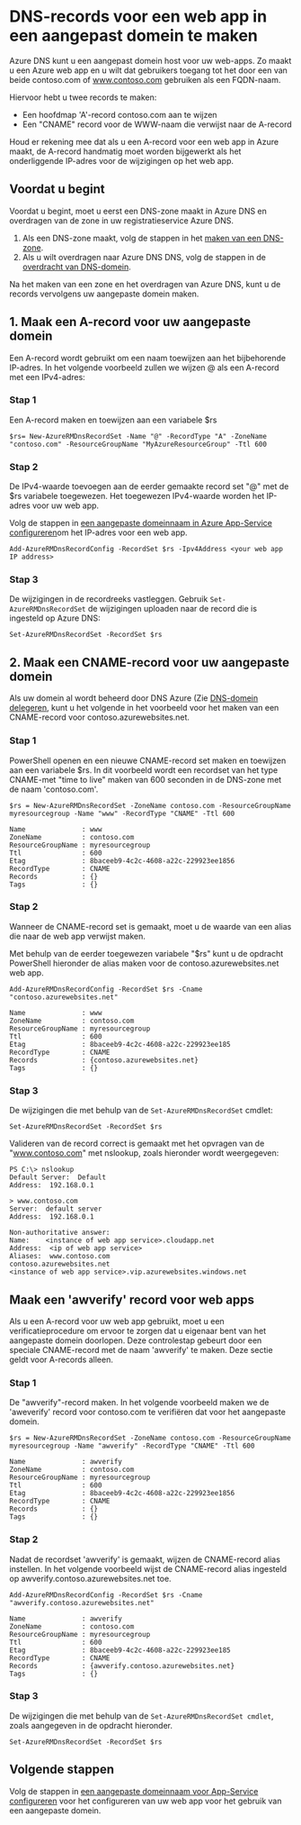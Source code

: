 <properties
   pageTitle="Maak aangepaste DNS-records voor een web app | Microsoft Azure  "
   description="Het maken van aangepaste domein DNS-records voor web app met Azure DNS."
   services="dns"
   documentationCenter="na"
   authors="sdwheeler"
   manager="carmonm"
   editor=""/>

<tags
   ms.service="dns"
   ms.devlang="na"
   ms.topic="article"
   ms.tgt_pltfrm="na"
   ms.workload="infrastructure-services"
   ms.date="08/16/2016"
   ms.author="sewhee"/>

# <a name="create-dns-records-for-a-web-app-in-a-custom-domain"></a>DNS-records voor een web app in een aangepast domein te maken

Azure DNS kunt u een aangepast domein host voor uw web-apps. Zo maakt u een Azure web app en u wilt dat gebruikers toegang tot het door een van beide contoso.com of www.contoso.com gebruiken als een FQDN-naam.

Hiervoor hebt u twee records te maken:

- Een hoofdmap 'A'-record contoso.com aan te wijzen
- Een "CNAME" record voor de WWW-naam die verwijst naar de A-record

Houd er rekening mee dat als u een A-record voor een web app in Azure maakt, de A-record handmatig moet worden bijgewerkt als het onderliggende IP-adres voor de wijzigingen op het web app.

## <a name="before-you-begin"></a>Voordat u begint

Voordat u begint, moet u eerst een DNS-zone maakt in Azure DNS en overdragen van de zone in uw registratieservice Azure DNS.

1. Als een DNS-zone maakt, volg de stappen in het [maken van een DNS-zone](dns-getstarted-create-dnszone.md).
2. Als u wilt overdragen naar Azure DNS DNS, volg de stappen in de [overdracht van DNS-domein](dns-domain-delegation.md).

Na het maken van een zone en het overdragen van Azure DNS, kunt u de records vervolgens uw aangepaste domein maken.


## <a name="1-create-an-a-record-for-your-custom-domain"></a>1. Maak een A-record voor uw aangepaste domein

Een A-record wordt gebruikt om een naam toewijzen aan het bijbehorende IP-adres. In het volgende voorbeeld zullen we wijzen @ als een A-record met een IPv4-adres:

### <a name="step-1"></a>Stap 1

Een A-record maken en toewijzen aan een variabele $rs

    $rs= New-AzureRMDnsRecordSet -Name "@" -RecordType "A" -ZoneName "contoso.com" -ResourceGroupName "MyAzureResourceGroup" -Ttl 600

### <a name="step-2"></a>Stap 2

De IPv4-waarde toevoegen aan de eerder gemaakte record set "@" met de $rs variabele toegewezen. Het toegewezen IPv4-waarde worden het IP-adres voor uw web app.

Volg de stappen in [een aangepaste domeinnaam in Azure App-Service configureren](../web-sites-custom-domain-name.md#Find-the-virtual-IP-address)om het IP-adres voor een web app.

    Add-AzureRMDnsRecordConfig -RecordSet $rs -Ipv4Address <your web app IP address>

### <a name="step-3"></a>Stap 3

De wijzigingen in de recordreeks vastleggen. Gebruik `Set-AzureRMDnsRecordSet` de wijzigingen uploaden naar de record die is ingesteld op Azure DNS:

    Set-AzureRMDnsRecordSet -RecordSet $rs

## <a name="2-create-a-cname-record-for-your-custom-domain"></a>2. Maak een CNAME-record voor uw aangepaste domein

Als uw domein al wordt beheerd door DNS Azure (Zie [DNS-domein delegeren](dns-domain-delegation.md), kunt u het volgende in het voorbeeld voor het maken van een CNAME-record voor contoso.azurewebsites.net.

### <a name="step-1"></a>Stap 1

PowerShell openen en een nieuwe CNAME-record set maken en toewijzen aan een variabele $rs. In dit voorbeeld wordt een recordset van het type CNAME-met "time to live" maken van 600 seconden in de DNS-zone met de naam 'contoso.com'.

    $rs = New-AzureRMDnsRecordSet -ZoneName contoso.com -ResourceGroupName myresourcegroup -Name "www" -RecordType "CNAME" -Ttl 600

    Name              : www
    ZoneName          : contoso.com
    ResourceGroupName : myresourcegroup
    Ttl               : 600
    Etag              : 8baceeb9-4c2c-4608-a22c-229923ee1856
    RecordType        : CNAME
    Records           : {}
    Tags              : {}


### <a name="step-2"></a>Stap 2

Wanneer de CNAME-record set is gemaakt, moet u de waarde van een alias die naar de web app verwijst maken.

Met behulp van de eerder toegewezen variabele "$rs" kunt u de opdracht PowerShell hieronder de alias maken voor de contoso.azurewebsites.net web app.

    Add-AzureRMDnsRecordConfig -RecordSet $rs -Cname "contoso.azurewebsites.net"

    Name              : www
    ZoneName          : contoso.com
    ResourceGroupName : myresourcegroup
    Ttl               : 600
    Etag              : 8baceeb9-4c2c-4608-a22c-229923ee185
    RecordType        : CNAME
    Records           : {contoso.azurewebsites.net}
    Tags              : {}

### <a name="step-3"></a>Stap 3

De wijzigingen die met behulp van de `Set-AzureRMDnsRecordSet` cmdlet:

    Set-AzureRMDnsRecordSet -RecordSet $rs

Valideren van de record correct is gemaakt met het opvragen van de "www.contoso.com" met nslookup, zoals hieronder wordt weergegeven:

    PS C:\> nslookup
    Default Server:  Default
    Address:  192.168.0.1

    > www.contoso.com
    Server:  default server
    Address:  192.168.0.1

    Non-authoritative answer:
    Name:    <instance of web app service>.cloudapp.net
    Address:  <ip of web app service>
    Aliases:  www.contoso.com
    contoso.azurewebsites.net
    <instance of web app service>.vip.azurewebsites.windows.net

## <a name="create-an-awverify-record-for-web-apps"></a>Maak een 'awverify' record voor web apps


Als u een A-record voor uw web app gebruikt, moet u een verificatieprocedure om ervoor te zorgen dat u eigenaar bent van het aangepaste domein doorlopen. Deze controlestap gebeurt door een speciale CNAME-record met de naam 'awverify' te maken. Deze sectie geldt voor A-records alleen.


### <a name="step-1"></a>Stap 1

De "awverify"-record maken. In het volgende voorbeeld maken we de 'aweverify' record voor contoso.com te verifiëren dat voor het aangepaste domein.

    $rs = New-AzureRMDnsRecordSet -ZoneName contoso.com -ResourceGroupName myresourcegroup -Name "awverify" -RecordType "CNAME" -Ttl 600

    Name              : awverify
    ZoneName          : contoso.com
    ResourceGroupName : myresourcegroup
    Ttl               : 600
    Etag              : 8baceeb9-4c2c-4608-a22c-229923ee1856
    RecordType        : CNAME
    Records           : {}
    Tags              : {}


### <a name="step-2"></a>Stap 2

Nadat de recordset 'awverify' is gemaakt, wijzen de CNAME-record alias instellen. In het volgende voorbeeld wijst de CNAME-record alias ingesteld op awverify.contoso.azurewebsites.net toe.

    Add-AzureRMDnsRecordConfig -RecordSet $rs -Cname "awverify.contoso.azurewebsites.net"

    Name              : awverify
    ZoneName          : contoso.com
    ResourceGroupName : myresourcegroup
    Ttl               : 600
    Etag              : 8baceeb9-4c2c-4608-a22c-229923ee185
    RecordType        : CNAME
    Records           : {awverify.contoso.azurewebsites.net}
    Tags              : {}

### <a name="step-3"></a>Stap 3

De wijzigingen die met behulp van de `Set-AzureRMDnsRecordSet cmdlet`, zoals aangegeven in de opdracht hieronder.

    Set-AzureRMDnsRecordSet -RecordSet $rs



## <a name="next-steps"></a>Volgende stappen

Volg de stappen in [een aangepaste domeinnaam voor App-Service configureren](../app-service-web/web-sites-custom-domain-name.md) voor het configureren van uw web app voor het gebruik van een aangepaste domein.








